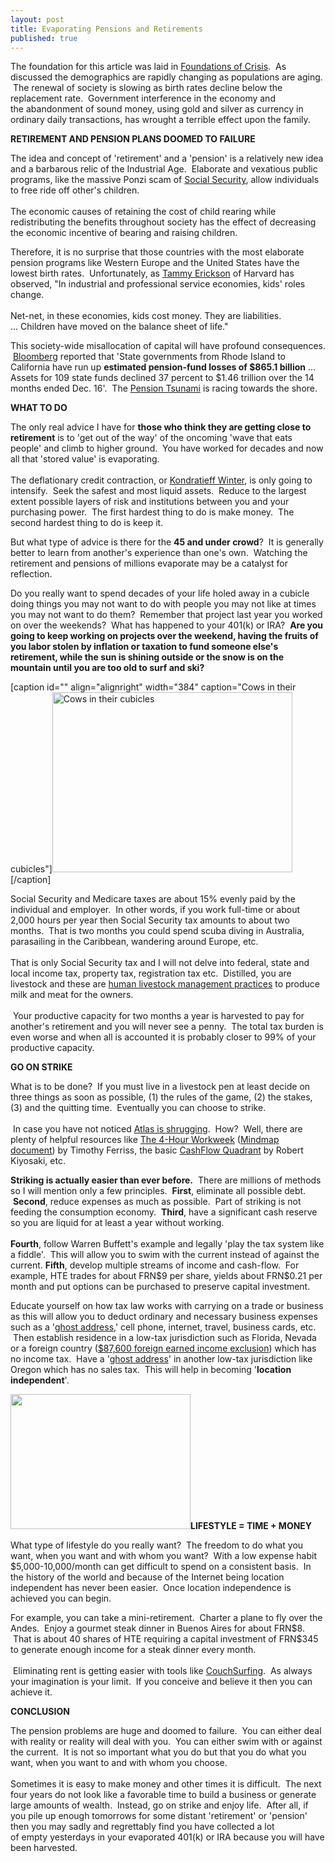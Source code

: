```yaml
---
layout: post
title: Evaporating Pensions and Retirements
published: true
---
```

<p>The foundation for this article was laid in <a href="http://www.runtogold.com/2009/01/foundations-of-crisis-by-doug-casey/" target="_blank">Foundations of Crisis</a>.  As discussed the demographics are rapidly changing as populations are aging.  The renewal of society is slowing as birth rates decline below the replacement rate.  Government interference in the economy and the abandonment of sound money, using gold and silver as currency in ordinary daily transactions, has wrought a terrible effect upon the family.</p>
<p><strong>RETIREMENT AND PENSION PLANS DOOMED TO FAILURE</strong></p>
<p>The idea and concept of 'retirement' and a 'pension' is a relatively new idea and a barbarous relic of the Industrial Age.  Elaborate and vexatious public programs, like the massive Ponzi scam of <a href="http://www.ssa.gov/pressoffice/colafacts.htm" target="_blank">Social Security</a>, allow individuals to free ride off other's children.  <br/><br/>The economic causes of retaining the cost of child rearing while redistributing the benefits throughout society has the effect of decreasing the economic incentive of bearing and raising children.</p>
<p>Therefore, it is no surprise that those countries with the most elaborate pension programs like Western Europe and the United States have the lowest birth rates.  Unfortunately, as <a href="http://discussionleader.hbsp.com/erickson/2008/11/childrens_place_on_the_balance.html" target="_blank">Tammy Erickson</a> of Harvard has observed, "In industrial and professional service economies, kids' roles change. <br/><br/>Net-net, in these economies, kids cost money. They are liabilities. ... Children have moved on the balance sheet of life."</p>
<p>This society-wide misallocation of capital will have profound consequences.  <a href="http://www.bloomberg.com/apps/news?pid=20601109&amp;sid=aw9HrY21Ynno" target="_blank">Bloomberg</a> reported that 'State governments from Rhode Island to California have run up <strong>estimated pension-fund losses of $865.1 billion</strong> ... Assets for 109 state funds declined 37 percent to $1.46 trillion over the 14 months ended Dec. 16'.  The <a href="http://www.pensiontsunami.com/" target="_blank">Pension Tsunami</a> is racing towards the shore.</p>
<p><strong>WHAT TO DO</strong></p>
<p>The only real advice I have for <strong>those who think they are getting close to retirement</strong> is to 'get out of the way' of the oncoming 'wave that eats people' and climb to higher ground.  You have worked for decades and now all that 'stored value' is evaporating.  <br/><br/>The deflationary credit contraction, or <a href="http://www.runtogold.com/2008/02/first-snowfall-of-kondratieff-winter/" target="_blank">Kondratieff Winter</a>, is only going to intensify.  Seek the safest and most liquid assets.  Reduce to the largest extent possible layers of risk and institutions between you and your purchasing power.  The first hardest thing to do is make money.  The second hardest thing to do is keep it.</p>
<p>But what type of advice is there for the <strong>45 and under crowd</strong>?  It is generally better to learn from another's experience than one's own.  Watching the retirement and pensions of millions evaporate may be a catalyst for reflection.</p>
<p>Do you really want to spend decades of your life holed away in a cubicle doing things you may not want to do with people you may not like at times you may not want to do them?  Remember that project last year you worked on over the weekends?  What has happened to your 401(k) or IRA?  <strong>Are you going to keep working on projects over the weekend, having the fruits of you labor stolen by inflation or taxation to fund someone else's retirement, while the sun is shining outside or the snow is on the mountain until you are too old to surf and ski?</strong></p>
<p>[caption id="" align="alignright" width="384" caption="Cows in their cubicles"]<a href="http://www.youtube.com/watch?v=P772Eb63qIY" target="_blank"><img class="  " title="Cows in their cubicles" src="{{ site.baseurl }}/images/cubicles.jpg" alt="Cows in their cubicles" width="384" height="288" /></a>[/caption]</p>
<p>Social Security and Medicare taxes are about 15% evenly paid by the individual and employer.  In other words, if you work full-time or about 2,000 hours per year then Social Security tax amounts to about two months.  That is two months you could spend scuba diving in Australia, parasailing in the Caribbean, wandering around Europe, etc.  <br/><br/>That is only Social Security tax and I will not delve into federal, state and local income tax, property tax, registration tax etc.  Distilled, you are livestock and these are <a href="http://www.youtube.com/watch?v=P772Eb63qIY" target="_blank">human livestock management practices</a> to produce milk and meat for the owners.<br/><br/>  Your productive capacity for two months a year is harvested to pay for another's retirement and you will never see a penny.  The total tax burden is even worse and when all is accounted it is probably closer to 99% of your productive capacity.</p>
<p><strong>GO ON STRIKE</strong></p>
<p>What is to be done?  If you must live in a livestock pen at least decide on three things as soon as possible, (1) the rules of the game, (2) the stakes, (3) and the quitting time.  Eventually you can choose to strike. <br/><br/> In case you have not noticed <a href="https://www.amazon.com/dp/0452011876?tag=run07-20&amp;camp=0&amp;creative=0&amp;linkCode=as4&amp;creativeASIN=0452011876&amp;adid=0J6YNB6R42R0CK1T2EYR&amp;" target="_blank">Atlas is shrugging</a>.  How?  Well, there are plenty of helpful resources like <a href="https://www.amazon.com/dp/0307353133?tag=run07-20&amp;camp=0&amp;creative=0&amp;linkCode=as4&amp;creativeASIN=0307353133&amp;adid=0Q9F11VTEN7AK47F9EF0&amp;" target="_blank">The 4-Hour Workweek</a> (<a href="http://www.runtogold.com/images/FourHourMindMap.zip" target="_blank">Mindmap document</a>) by Timothy Ferriss, the basic <a href="https://www.amazon.com/dp/0446677477?tag=run07-20&amp;camp=0&amp;creative=0&amp;linkCode=as4&amp;creativeASIN=0446677477&amp;adid=1N35732AM2JN9BA3FTNE&amp;" target="_blank">CashFlow Quadrant</a> by Robert Kiyosaki, etc.</p>
<p><strong>Striking is actually easier than ever before.</strong>  There are millions of methods so I will mention only a few principles.  <strong>First</strong>, eliminate all possible debt.  <strong>Second</strong>, reduce expenses as much as possible.  Part of striking is not feeding the consumption economy.  <strong>Third</strong>, have a significant cash reserve so you are liquid for at least a year without working.  <br/><br/><strong>Fourth</strong>, follow Warren Buffett's example and legally 'play the tax system like a fiddle'.  This will allow you to swim with the current instead of against the current. <strong>Fifth</strong>, develop multiple streams of income and cash-flow.  For example, HTE trades for about FRN$9 per share, yields about FRN$0.21 per month and put options can be purchased to preserve capital investment.</p>
<p>Educate yourself on how tax law works with carrying on a trade or business as this will allow you to deduct ordinary and necessary business expenses such as a '<a href="http://www.runtogold.com/get-a-ghost-address/" target="_blank">ghost address</a>,' cell phone, internet, travel, business cards, etc.  Then establish residence in a low-tax jurisdiction such as Florida, Nevada or a foreign country (<a href="http://www.irs.gov/businesses/small/international/article/0,,id=97130,00.html" target="_blank">$87,600 foreign earned income exclusion</a>) which has no income tax.  Have a '<a href="http://www.runtogold.com/get-a-ghost-address/" target="_blank">ghost address</a>' in another low-tax jurisdiction like Oregon which has no sales tax.  This will help in becoming '<strong>location independent</strong>'.</p>
<p><strong><img class="alignright" title="Charter plane Argentina" src="{{ site.baseurl }}/images/andeslake.JPG" alt="" width="288" height="216" />LIFESTYLE = TIME + MONEY</strong></p>
<p>What type of lifestyle do you really want?  The freedom to do what you want, when you want and with whom you want?  With a low expense habit $5,000-10,000/month can get difficult to spend on a consistent basis.  In the history of the world and because of the Internet being location independent has never been easier.  Once location independence is achieved you can begin.</p>
<p>For example, you can take a mini-retirement.  Charter a plane to fly over the Andes.  Enjoy a gourmet steak dinner in Buenos Aires for about FRN$8.  That is about 40 shares of HTE requiring a capital investment of FRN$345 to generate enough income for a steak dinner every month. <br/><br/> Eliminating rent is getting easier with tools like <a href="http://www.couchsurfing.com" target="_blank">CouchSurfing</a>.  As always your imagination is your limit.  If you conceive and believe it then you can achieve it.</p>
<p><strong>CONCLUSION</strong></p>
<p>The pension problems are huge and doomed to failure.  You can either deal with reality or reality will deal with you.  You can either swim with or against the current.  It is not so important what you do but that you do what you want, when you want to and with whom you choose.  <br/><br/>Sometimes it is easy to make money and other times it is difficult.  The next four years do not look like a favorable time to build a business or generate large amounts of wealth.  Instead, go on strike and enjoy life.  After all, if you pile up enough tomorrows for some distant 'retirement' or 'pension' then you may sadly and regrettably find you have collected a lot of <span class="highlight">empty</span> <span class="highlight">yesterdays in your evaporated 401(k) or IRA because you will have been harvested</span>.</p>
